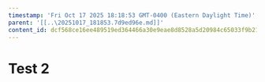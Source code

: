 ```yaml
---
timestamp: 'Fri Oct 17 2025 18:18:53 GMT-0400 (Eastern Daylight Time)'
parent: '[[..\20251017_181853.7d9ed96e.md]]'
content_id: dcf568ce16ee489519ed364466a30e9eae8d8528a5d20984c65033f9b2146534
---
```


# Test 2
